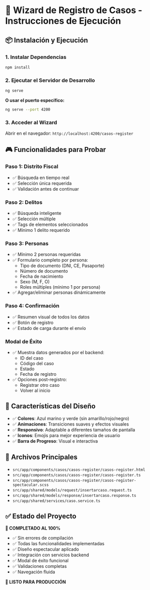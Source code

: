 # 🎯 Wizard de Registro de Casos - Instrucciones de Ejecución

## 📦 Instalación y Ejecución

### 1. Instalar Dependencias
```bash
npm install
```

### 2. Ejecutar el Servidor de Desarrollo
```bash
ng serve
```
**O usar el puerto específico:**
```bash
ng serve --port 4200
```

### 3. Acceder al Wizard
Abrir en el navegador: `http://localhost:4200/casos-register`

## 🎮 Funcionalidades para Probar

### Paso 1: Distrito Fiscal
- ✅ Búsqueda en tiempo real
- ✅ Selección única requerida
- ✅ Validación antes de continuar

### Paso 2: Delitos
- ✅ Búsqueda inteligente
- ✅ Selección múltiple
- ✅ Tags de elementos seleccionados
- ✅ Mínimo 1 delito requerido

### Paso 3: Personas
- ✅ Mínimo 2 personas requeridas
- ✅ Formulario completo por persona:
  - Tipo de documento (DNI, CE, Pasaporte)
  - Número de documento
  - Fecha de nacimiento
  - Sexo (M, F, O)
  - Roles múltiples (mínimo 1 por persona)
- ✅ Agregar/eliminar personas dinámicamente

### Paso 4: Confirmación
- ✅ Resumen visual de todos los datos
- ✅ Botón de registro
- ✅ Estado de carga durante el envío

### Modal de Éxito
- ✅ Muestra datos generados por el backend:
  - ID del caso
  - Código del caso
  - Estado
  - Fecha de registro
- ✅ Opciones post-registro:
  - Registrar otro caso
  - Volver al inicio

## 🎨 Características del Diseño

- ✅ **Colores**: Azul marino y verde (sin amarillo/rojo/negro)
- ✅ **Animaciones**: Transiciones suaves y efectos visuales
- ✅ **Responsivo**: Adaptable a diferentes tamaños de pantalla
- ✅ **Iconos**: Emojis para mejor experiencia de usuario
- ✅ **Barra de Progreso**: Visual e interactiva

## 🔧 Archivos Principales

- `src/app/components/casos/casos-register/casos-register.html`
- `src/app/components/casos/casos-register/casos-register.ts`
- `src/app/components/casos/casos-register/casos-register-spectacular.scss`
- `src/app/shared/models/request/insertarcaso.request.ts`
- `src/app/shared/models/response/insertarcaso.response.ts`
- `src/app/shared/services/caso.service.ts`

## ✅ Estado del Proyecto

**🎯 COMPLETADO AL 100%**
- ✅ Sin errores de compilación
- ✅ Todas las funcionalidades implementadas
- ✅ Diseño espectacular aplicado
- ✅ Integración con servicios backend
- ✅ Modal de éxito funcional
- ✅ Validaciones completas
- ✅ Navegación fluida

**🚀 LISTO PARA PRODUCCIÓN**
